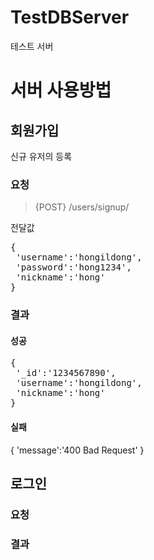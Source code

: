 # TestDBServer

테스트 서버 

# 서버 사용방법

## 회원가입
신규 유저의 등록
### 요청
> {POST} /users/signup/

전달값
<pre>
{
 'username':'hongildong',
 'password':'hong1234',
 'nickname':'hong'
}
</pre>

### 결과
#### 성공
<pre>
{
 '_id':'1234567890',
 'username':'hongildong',
 'nickname':'hong'
}
</pre>
#### 실패
{
 'message':'400 Bad Request'
}

## 로그인
### 요청

### 결과
